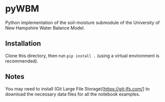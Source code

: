 # pyWBM

Python implementation of the soil-moisture submodule of the University of New Hampshire Water Balance Model. 

## Installation

Clone this directory, then run `pip install .` (using a virtual environment is recommended).


## Notes

You may need to install (Git Large File Storage)[https://git-lfs.com/] to download the necessary data files for all the notebook examples. 